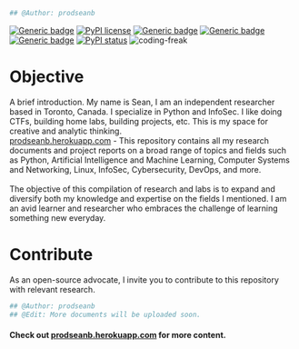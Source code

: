 ```python
## @Author: prodseanb
```
[![Generic badge](https://img.shields.io/badge/fork-🔱-<COLOR>.svg)](https://github.com/prodseanb/prodseanb.github.io/fork)
[![PyPI license](https://img.shields.io/pypi/l/ansicolortags.svg)](https://github.com/prodseanb/prodseanb.github.io/blob/master/LICENSE)
[![Generic badge](https://img.shields.io/badge/follow-LinkedIn-<COLOR>.svg)](https://www.linkedin.com/in/sean-bachiller-40b63417b/)
[![Generic badge](https://img.shields.io/badge/follow-Twitter-<COLOR>.svg)](https://twitter.com/prodseanb)
[![Generic badge](https://img.shields.io/badge/visit-page-<COLOR>.svg)](https://prodseanb.github.io/)
[![PyPI status](https://img.shields.io/pypi/status/ansicolortags.svg)](https://github.com/prodseanb/prodseanb.github.io/blob/master/docs/)
![coding-freak](https://user-images.githubusercontent.com/59718043/120569049-2921b700-c3e3-11eb-8375-987138650d68.gif)
# Objective
A brief introduction. My name is Sean, I am an independent researcher based in Toronto, Canada. I specialize in Python and InfoSec. I like doing CTFs, building home labs, building projects, etc. This is my space for creative and analytic thinking.<br />
[prodseanb.herokuapp.com](https://prodseanb.herokuapp.com/) - This repository contains all my research documents and project reports on a broad range of topics and fields such as Python, Artificial Intelligence and Machine Learning, Computer Systems and Networking, Linux, InfoSec, Cybersecurity, DevOps, and more.<br /><br />
The objective of this compilation of research and labs is to expand and diversify both my knowledge and expertise on the fields I mentioned. I am an avid learner and researcher who embraces the challenge of learning something new everyday.
# Contribute
As an open-source advocate, I invite you to contribute to this repository with relevant research.
```python
## @Author: prodseanb
## @Edit: More documents will be uploaded soon.
```
#### Check out [prodseanb.herokuapp.com](https://prodseanb.herokuapp.com/) for more content.
